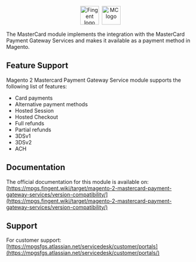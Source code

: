<p align="center">
<a href="https://www.fingent.com/"><img alt="Fingent logo" height="50px" src="https://www.fingent.com/wp-content/uploads/Fingent-Logo-01.png"/></a>&nbsp;&nbsp;<img alt="MC logo" height="50px" src="https://www.mastercard.co.in/content/dam/public/mastercardcom/in/en/logos/mc-logo-52.svg"/>
</p>

The MasterCard module implements the integration with the MasterCard Payment Gateway Services and makes it available as a payment method in Magento.

## Feature Support

Magento 2 Mastercard Payment Gateway Service module supports the following list of features:

- Card payments
- Alternative payment methods
- Hosted Session
- Hosted Checkout
- Full refunds
- Partial refunds
- 3DSv1
- 3DSv2
- ACH

## Documentation

The official documentation for this module is available on: [https://mpgs.fingent.wiki/target/magento-2-mastercard-payment-gateway-services/version-compatibility/](https://mpgs.fingent.wiki/target/magento-2-mastercard-payment-gateway-services/version-compatibility/)

## Support
For customer support: [https://mpgsfgs.atlassian.net/servicedesk/customer/portals](https://mpgsfgs.atlassian.net/servicedesk/customer/portals/)